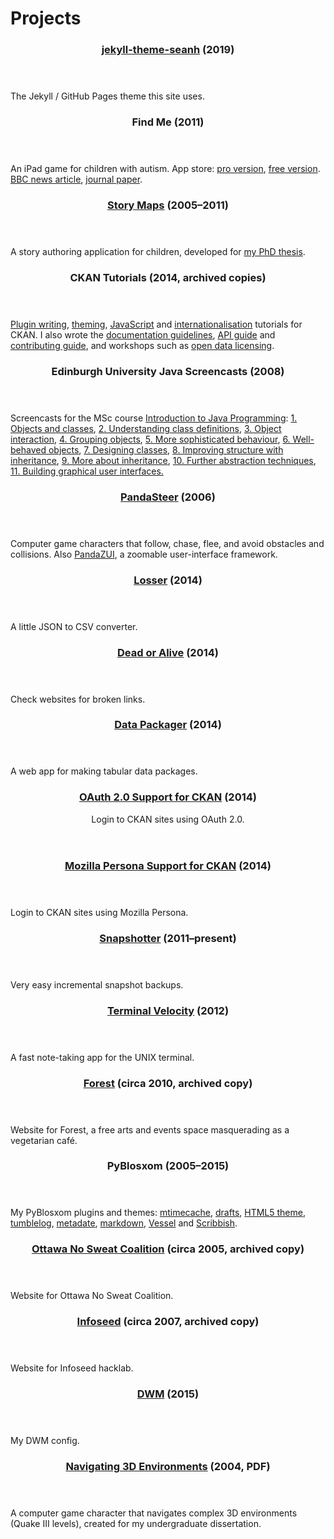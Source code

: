 Projects
========

<article>
  <header>
    <h3><a href="https://seanh.cc/jekyll-theme-seanh">jekyll-theme-seanh</a> <span class="subtitle">(2019)</span></h3>
  </header>

  <p>The Jekyll / GitHub Pages theme this site uses.</p>
</article>

<article>
  <header>
    <h3>Find Me <span class="subtitle">(2011)</span></h3>
  </header>

  <p>An iPad game for children with autism.
  App store:
  <a href="https://itunes.apple.com/gb/app/findme-pro/id635871171?mt=8">pro version</a>,
  <a href="https://itunes.apple.com/gb/app/findme-autism/id491925436?mt=8">free version</a>.
  <a href="http://www.bbc.co.uk/news/health-16534678">BBC news article</a>,
  <a href="http://www.sciencedirect.com/science/article/pii/S2212868916300320">journal paper</a>.</p>
</article>

<article>
  <header>
    <h3><a href="http://seanh.github.io/storymaps">Story Maps</a> <span class="subtitle">(2005&ndash;2011)</span></h3>
  </header>

  <p>A story authoring application for children, developed for
  <a href="http://hdl.handle.net/1842/5294">my PhD thesis</a>.</p>
</article>

<article>
  <header>
    <h3>CKAN Tutorials <span class="subtitle">(2014, archived copies)</span></h3>
  </header>
   <p><a href="/docs.ckan.org/en/latest/extensions">Plugin writing</a>,
   <a href="/docs.ckan.org/en/latest/theming">theming</a>,
   <a href="/docs.ckan.org/en/latest/theming/javascript.html">JavaScript</a>
   and <a href="/docs.ckan.org/en/latest/contributing/string-i18n.html">internationalisation</a>
   tutorials for CKAN. I also wrote the
   <a href="/docs.ckan.org/en/latest/contributing/documentation.html">documentation guidelines</a>,
   <a href="/docs.ckan.org/en/latest/api">API guide</a> and
   <a href="/docs.ckan.org/en/latest/contributing">contributing guide</a>, and workshops
   such as
   <a href="/open-data-licensing-and-ckan.pdf">open data licensing</a>.</p>
</article>

<article>
  <header><h3>Edinburgh University Java Screencasts <span class="subtitle">(2008)</span></h3></header>
  <p>Screencasts for the MSc course
  <a href="http://www.inf.ed.ac.uk/teaching/courses/ijp">Introduction to Java Programming</a>:
  <a href="http://media.inf.ed.ac.uk/teaching/courses/ijp/chapter_one/chapter_one.htm">1. Objects and classes</a>,
  <a href="http://media.inf.ed.ac.uk/teaching/courses/ijp/chapter_two/chapter_two.htm">2. Understanding class definitions</a>,
  <a href="http://media.inf.ed.ac.uk/teaching/courses/ijp/chapter_three/chapter_three.htm">3. Object interaction</a>,
  <a href="http://media.inf.ed.ac.uk/teaching/courses/ijp/chapter_four/chapter_four.htm">4. Grouping objects</a>,
  <a href="http://media.inf.ed.ac.uk/teaching/courses/ijp/chapter_five/chapter_five.htm">5. More sophisticated behaviour</a>,
  <a href="http://media.inf.ed.ac.uk/teaching/courses/ijp/chapter_six/chapter_six.htm">6. Well-behaved objects</a>,
  <a href="http://media.inf.ed.ac.uk/teaching/courses/ijp/chapter_seven/chapter_seven.htm">7. Designing classes</a>,
  <a href="http://media.inf.ed.ac.uk/teaching/courses/ijp/chapter_eight/chapter_eight.htm">8. Improving structure with inheritance</a>,
  <a href="http://media.inf.ed.ac.uk/teaching/courses/ijp/chapter_nine/chapter_nine.htm">9. More about inheritance</a>,
  <a href="http://media.inf.ed.ac.uk/teaching/courses/ijp/chapter_ten/chapter_ten.htm">10. Further abstraction techniques</a>,
  <a href="http://media.inf.ed.ac.uk/teaching/courses/ijp/chapter_eleven/chapter_eleven.htm">11. Building graphical user interfaces.</a>
</article>

<article>
  <header>
    <h3><a href="http://seanh.github.io/PandaSteer">PandaSteer</a> <span class="subtitle">(2006)</span></h3>
  </header>
  <p>Computer game characters that follow, chase, flee, and avoid obstacles
  and collisions.
  Also <a href="http://github.com/seanh/PandaZUI">PandaZUI</a>, a zoomable user-interface
  framework.</p>
</article>

<article>
  <header>
    <h3><a href="https://github.com/ckan/losser">Losser</a> <span class="subtitle">(2014)</span></h3>
  </header>
  <p>A little JSON to CSV converter.</p>
</article>

<article>
  <header>
    <h3><a href="https://github.com/ckan/deadoralive">Dead or Alive</a> <span class="subtitle">(2014)</span></h3>
  </header>
  <p>Check websites for broken links.</p>
</article>

<article>
  <header>
    <h3><a href="/posts/datapackager">Data Packager</a> <span class="subtitle">(2014)</span></h3>
  </header>

  <p>A web app for making tabular data packages.</p>
</article>

<article>
  <header>
    <h3><a href="/posts/functional-core-imperative-shell">OAuth 2.0 Support for CKAN</a> <span class="subtitle">(2014)</span></h3>
    <p>Login to CKAN sites using OAuth 2.0.
  </header>
</article>

<article>
  <header>
    <h3><a href="https://github.com/ckan/ckanext-persona">Mozilla Persona Support for CKAN</a> <span class="subtitle">(2014)</span></h3>
  </header>

  <p>Login to CKAN sites using Mozilla Persona.</p>
</article>

<article>
  <header>
    <h3><a href="https://github.com/seanh/snapshotter">Snapshotter</a> <span class="subtitle">(2011&ndash;present)</span></h3>
  </header>
  <p>Very easy incremental snapshot backups.</p>
</article>

<article>
  <header>
    <h3><a href="http://seanh.github.io/terminal_velocity">Terminal Velocity</a> <span class="subtitle">(2012)</span></h3>
  </header>
  <p>A fast note-taking app for the UNIX terminal.</p>
</article>

<article>
  <header>
    <h3><a href="/theforest.org.uk">Forest</a> <span class="subtitle">(circa 2010, archived copy)</span></h3>
  </header>
  <p>Website for Forest, a free arts and events space
  masquerading as a vegetarian café.</p>
</article>

<article>
  <header>
    <h3>PyBlosxom <span class="subtitle">(2005&ndash;2015)</span></h3>
  </header>
  <p>My PyBlosxom plugins and themes:
  <a href="https://github.com/seanh/pyblosxommtimecache">mtimecache</a>,
  <a href="https://github.com/seanh/pyblosxomdrafts">drafts</a>,
  <a href="https://github.com/seanh/html5.flav">HTML5 theme</a>,
  <a href="http://github.com/seanh/PyBlosxom-tumblelog">tumblelog</a>,
  <a href="http://github.com/seanh/PyBlosxom-metadate">metadate</a>,
  <a href="http://github.com/seanh/PyBlosxom-Python-Markdown-2-Plugin">markdown</a>,
  <a href="http://github.com/seanh/PyBlosxom-vessel">Vessel</a>
  and <a href="/scribbish/">Scribbish</a>.</p>
</article>

<article>
  <header>
    <h3><a href="/ottawanosweat">Ottawa No Sweat Coalition</a> <span class="subtitle">(circa 2005, archived copy)</span></h3>
  </header>
  <p>Website for Ottawa No Sweat Coalition.</p>
</article>

<article>
  <header>
    <h3><a href="/infoseed.org">Infoseed</a> <span class="subtitle">(circa 2007, archived copy)</span></h3>
  </header>
  <p>Website for Infoseed hacklab.</p>
</article>

<article>
  <header>
    <h3><a href="https://github.com/seanh/dwm">DWM</a> <span class="subtitle">(2015)</span></h3>
  </header>
  <p>My DWM config.</p>
</article>

<article>
  <header>
    <h3><a href="/dissertation.pdf">Navigating 3D Environments</a> <span class="subtitle">(2004, PDF)</span></h3>
  </header>
  <p>A computer game character that navigates complex 3D
  environments (Quake III levels), created for my undergraduate
  dissertation.</p>
</article>
